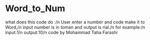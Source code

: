 # Word_to_Num
what does this code do :/n
User enter a number and code make it to Word,/n
input number is in toman and output is rial./n
for example:/n
input:1/n
output:10/n
code by Mohammad Taha Farashi 
